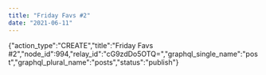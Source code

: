 ```yaml
---
title: "Friday Favs #2"
date: "2021-06-11"
---
```


{"action\_type":"CREATE","title":"Friday Favs #2","node\_id":994,"relay\_id":"cG9zdDo5OTQ=","graphql\_single\_name":"post","graphql\_plural\_name":"posts","status":"publish"}
